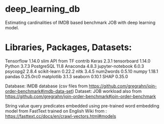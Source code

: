 # deep_learning_db
Estimating cardinalities of IMDB based benchmark JOB with deep learning model.

# Libraries, Packages, Datasets: 

Tensorflow 1.14.0 slim API from TF contrib
Keras 2.3.1
tensorboard 1.14.0
Python 3.7.3
PostgreSQL 11.8
Anaconda 4.8.3
jupyter-notebook 6.0.3
psycopg2 2.8.4
scikit-learn 0.22.2
nltk 3.4.5
num2words 0.5.10
numpy 1.18.1
pandas 0.25.0rc0
matplotlib 3.1.3
seaborn 0.10.1
SHAP 0.35.0

Database: IMDB database (csv files from https://github.com/gregrahn/join-order-benchmark#imdb-data-set)
Dataset: JOB workload also from https://github.com/gregrahn/join-order-benchmark#join-order-benchmark

String value query predicates embedded using pre-trained word embedding model from FastText trained on English Wiki from : https://fasttext.cc/docs/en/crawl-vectors.html#models


